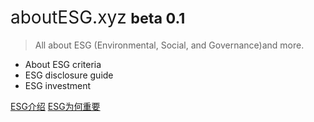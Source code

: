 # <span style="font-weight:404;">aboutESG.xyz</span> <small>beta 0.1</small>

> All about ESG (Environmental, Social, and Governance)and more.

- About ESG criteria
- ESG disclosure guide
- ESG investment 

[ESG介绍](/about/ESG)
[ESG为何重要](why-esg-matters)

